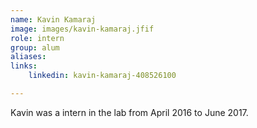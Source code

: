 ```yaml
---
name: Kavin Kamaraj
image: images/kavin-kamaraj.jfif
role: intern
group: alum
aliases:
links:
    linkedin: kavin-kamaraj-408526100

---
```


Kavin was a intern in the lab from April 2016 to June 2017.
